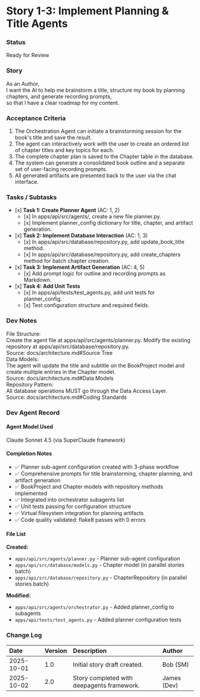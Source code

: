 # **Story 1-3: Implement Planning & Title Agents**

### **Status**

Ready for Review

### **Story**

As an Author,  
I want the AI to help me brainstorm a title, structure my book by planning chapters, and generate recording prompts,  
so that I have a clear roadmap for my content.

### **Acceptance Criteria**

1. The Orchestration Agent can initiate a brainstorming session for the book's title and save the result.  
2. The agent can interactively work with the user to create an ordered list of chapter titles and key topics for each.  
3. The complete chapter plan is saved to the Chapter table in the database.  
4. The system can generate a consolidated book outline and a separate set of user-facing recording prompts.  
5. All generated artifacts are presented back to the user via the chat interface.

### **Tasks / Subtasks**

* \[x\] **Task 1: Create Planner Agent** (AC: 1, 2\)
  * \[x\] In apps/api/src/agents/, create a new file planner.py.
  * \[x\] Implement planner_config dictionary for title, chapter, and artifact generation.
* \[x\] **Task 2: Implement Database Interaction** (AC: 1, 3\)
  * \[x\] In apps/api/src/database/repository.py, add update\_book\_title method.
  * \[x\] In apps/api/src/database/repository.py, add create\_chapters method for batch chapter creation.
* \[x\] **Task 3: Implement Artifact Generation** (AC: 4, 5\)
  * \[x\] Add prompt logic for outline and recording prompts as Markdown.
* \[x\] **Task 4: Add Unit Tests**
  * \[x\] In apps/api/tests/test\_agents.py, add unit tests for planner_config.
  * \[x\] Test configuration structure and required fields.

### **Dev Notes**

File Structure:  
Create the agent file at apps/api/src/agents/planner.py. Modify the existing repository at apps/api/src/database/repository.py.  
Source: docs/architecture.md\#Source Tree  
Data Models:  
The agent will update the title and subtitle on the BookProject model and create multiple entries in the Chapter model.  
Source: docs/architecture.md\#Data Models  
Repository Pattern:  
All database operations MUST go through the Data Access Layer.  
Source: docs/architecture.md\#Coding Standards

### **Dev Agent Record**

#### **Agent Model Used**
Claude Sonnet 4.5 (via SuperClaude framework)

#### **Completion Notes**
- ✅ Planner sub-agent configuration created with 3-phase workflow
- ✅ Comprehensive prompts for title brainstorming, chapter planning, and artifact generation
- ✅ BookProject and Chapter models with repository methods implemented
- ✅ Integrated into orchestrator subagents list
- ✅ Unit tests passing for configuration structure
- ✅ Virtual filesystem integration for planning artifacts
- ✅ Code quality validated: flake8 passes with 0 errors

#### **File List**
**Created:**
- `apps/api/src/agents/planner.py` - Planner sub-agent configuration
- `apps/api/src/database/models.py` - Chapter model (in parallel stories batch)
- `apps/api/src/database/repository.py` - ChapterRepository (in parallel stories batch)

**Modified:**
- `apps/api/src/agents/orchestrator.py` - Added planner_config to subagents
- `apps/api/tests/test_agents.py` - Added planner configuration tests

### **Change Log**

| Date | Version | Description | Author |
| :---- | :---- | :---- | :---- |
| 2025-10-01 | 1.0 | Initial story draft created. | Bob (SM) |
| 2025-10-02 | 2.0 | Story completed with deepagents framework. | James (Dev) |


